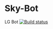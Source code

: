 # Sky-Bot
LG Bot
[![Build status](https://ci.appveyor.com/api/projects/status/tx6rcqbq3e0xykeu?svg=true)](https://ci.appveyor.com/project/compil3/sky-bot)

